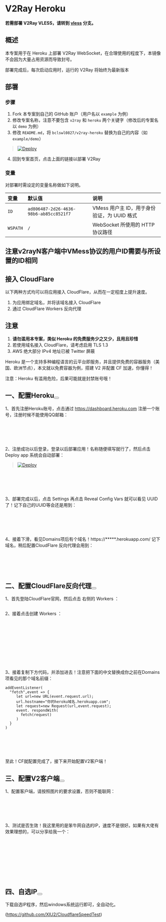 # V2Ray Heroku

**若需部署 V2Ray VLESS，请转到 [vless](https://github.com/bclswl0827/v2ray-heroku/tree/vless) 分支。**

## 概述

本专案用于在 Heroku 上部署 V2Ray WebSocket，在合理使用的程度下，本镜像不会因为大量占用资源而导致封号。

部署完成后，每次启动应用时，运行的 V2Ray 将始终为最新版本

## 部署

### 步骤

 1. Fork 本专案到自己的 GitHub 账户（用户名以 `example` 为例）
 2. 修改专案名称，注意不要包含 `v2ray` 和 `heroku` 两个关键字（修改后的专案名以 `demo` 为例）
 3. 修改 `README.md`，将 `bclswl0827/v2ray-heroku` 替换为自己的内容（如 `example/demo`）

> [![Deploy](https://www.herokucdn.com/deploy/button.png)](https://dashboard.heroku.com/new?template=https://github.com/jlower/my_own_vps)

 4. 回到专案首页，点击上面的链接以部署 V2Ray

### 变量

对部署时需设定的变量名称做如下说明。

| 变量 | 默认值 | 说明 |
| :--- | :--- | :--- |
| `ID` | `ad806487-2d26-4636-98b6-ab85cc8521f7` | VMess 用户主 ID，用于身份验证，为 UUID 格式 |
| `WSPATH` | `/` | WebSocket 所使用的 HTTP 协议路径 |

## 注意v2rayN客户端中VMess协议的用户ID需要与所设置的ID相同



## 接入 CloudFlare

以下两种方式均可以将应用接入 CloudFlare，从而在一定程度上提升速度。

 1. 为应用绑定域名，并将该域名接入 CloudFlare
 2. 通过 CloudFlare Workers 反向代理

## 注意

 1. **请勿滥用本专案，类似 Heroku 的免费服务少之又少，且用且珍惜**
 2. 若使用域名接入 CloudFlare，请考虑启用 TLS 1.3
 3. AWS 绝大部分 IPv4 地址已被 Twitter 屏蔽





<p>Heroku 是一个支持多种编程语言的云平台即服务，并且提供免费的容器服务（美国、欧洲节点），本文就以免费容器为例，搭建 V2 并配置 CF 加速，你懂得！</p>
<p>注意：Heroku 有滥用危险，后果可能就是封禁账号哦！</p>
<h2 id="一、配置heroku">一、配置Heroku<button class="cnblogs-toc-button" title="显示目录导航"></button><a class="esa-anchor" style="opacity: 0;" href="#一、配置heroku"></a></h2>
<p>1、首先注册Heroku账号，点击通过&nbsp;<a href="https://dashboard.heroku.com/" rel="noopener" target="_blank">https://dashboard.heroku.com</a>&nbsp;注册一个账号，注册时候不能使用QQ邮箱：</p>
<p><a href="https://img2020.cnblogs.com/blog/1783030/202008/1783030-20200817225322234-1361479730.png" data-title="" data-alt="" data-lightbox="roadtrip"><img src="https://img2020.cnblogs.com/blog/1783030/202008/1783030-20200817225322234-1361479730.png" alt="" class="medium-zoom-image" loading="lazy" /></a></p>
<p>&nbsp;</p>
<p>&nbsp;</p>
<p>2、注册成功以后登录，登录以后部署应用！名称随便填写就行了，然后点击 Deploy app 系统会自动部署：</p>



> [![Deploy](https://www.herokucdn.com/deploy/button.png)](https://dashboard.heroku.com/new?template=https://github.com/jlower/my_own_vps)



<p><a href="https://img2020.cnblogs.com/blog/1783030/202008/1783030-20200817225333361-1050518431.png" data-title="" data-alt="" data-lightbox="roadtrip"><img src="https://img2020.cnblogs.com/blog/1783030/202008/1783030-20200817225333361-1050518431.png" alt="" class="medium-zoom-image" loading="lazy" /></a></p>
<p>&nbsp;</p>
<p>&nbsp;</p>
<p>3、部署完成以后，点击 Settings 再点击 Reveal Config Vars 就可以看见 UUID了！记下自己的UUID等会还是用到：</p>
<p><a href="https://img2020.cnblogs.com/blog/1783030/202008/1783030-20200817225343772-278215607.png" data-title="" data-alt="" data-lightbox="roadtrip"><img src="https://img2020.cnblogs.com/blog/1783030/202008/1783030-20200817225343772-278215607.png" alt="" class="medium-zoom-image" loading="lazy" /></a></p>
<p>&nbsp;</p>
<p>&nbsp;</p>
<p>4、接着下滑，看见Domains项后有个域名！https://*****.herokuapp.com/ 记下域名，稍后配置CloudFlare 反向代理会用到：</p>
<p><a href="https://img2020.cnblogs.com/blog/1783030/202008/1783030-20200817225353814-2098411255.png" data-title="" data-alt="" data-lightbox="roadtrip"><img src="https://img2020.cnblogs.com/blog/1783030/202008/1783030-20200817225353814-2098411255.png" alt="" class="medium-zoom-image" loading="lazy" /></a></p>
<p>&nbsp;</p>
<p>&nbsp;</p>
<h2 id="二、配置cloudflare反向代理">二、配置CloudFlare反向代理<button class="cnblogs-toc-button" title="显示目录导航"></button><a class="esa-anchor" href="#二、配置cloudflare反向代理"></a></h2>
<p>1、首先登陆CloudFlare官网，然后点击 右侧的 Workers ：</p>
<p><a href="https://img2020.cnblogs.com/blog/1783030/202008/1783030-20200817225403899-1690163716.png" data-title="" data-alt="" data-lightbox="roadtrip"><img src="https://img2020.cnblogs.com/blog/1783030/202008/1783030-20200817225403899-1690163716.png" alt="" class="medium-zoom-image" loading="lazy" /></a></p>
<p>2、接着点击创建 Workers ：</p>
<p>&nbsp;</p>
<p>&nbsp;</p>
<p>&nbsp;<a href="https://img2020.cnblogs.com/blog/1783030/202008/1783030-20200817225432966-1111581748.png" data-title="" data-alt="" data-lightbox="roadtrip"><img src="https://img2020.cnblogs.com/blog/1783030/202008/1783030-20200817225432966-1111581748.png" alt="" class="medium-zoom-image" loading="lazy" /></a></p>
<p>&nbsp;</p>
<p>&nbsp;</p>
<p>3、接着复制下方代码，并添加进去！注意把下面的中文替换成你之前在Domains项看见的那个域名前缀：</p>

```
addEventListener(
  "fetch",event => {
     let url=new URL(event.request.url);
     url.hostname="你的heroku域名.herokuapp.com";
     let request=new Request(url,event.request);
     event. respondWith(
       fetch(request)
     )
  }
)
```


<p><a href="https://img2020.cnblogs.com/blog/1783030/202008/1783030-20200817225442552-681864788.png" data-title="" data-alt="" data-lightbox="roadtrip"><img src="https://img2020.cnblogs.com/blog/1783030/202008/1783030-20200817225442552-681864788.png" alt="" class="medium-zoom-image" loading="lazy" /></a></p>
<p>&nbsp;</p>
<p>&nbsp;</p>
<p>至此！CF就配置完成了，接下来开始配置V2客户端！</p>
<h2 id="三、配置v2客户端">三、配置V2客户端<button class="cnblogs-toc-button" title="显示目录导航"></button><a class="esa-anchor" href="#三、配置v2客户端"></a></h2>
<p>1、配置客户端，请按照图片的要求设置，否则不能联网：</p>
<p><a href="https://img2020.cnblogs.com/blog/1783030/202008/1783030-20200817225451392-1453325353.png" data-title="" data-alt="" data-lightbox="roadtrip"><img src="https://img2020.cnblogs.com/blog/1783030/202008/1783030-20200817225451392-1453325353.png" alt="" class="medium-zoom-image" loading="lazy" /></a></p>
<p>&nbsp;</p>
<p>&nbsp;</p>
<p>3、测试是否生效！我这里用的是笨牛网自选的IP，速度不是很好。如果有大佬有效果理想的，可以分享给我一个：</p>
<p>&nbsp;</p>
<p><a href="https://img2020.cnblogs.com/blog/1783030/202008/1783030-20200817225500851-1829953283.png" data-title="" data-alt="" data-lightbox="roadtrip"><img src="https://img2020.cnblogs.com/blog/1783030/202008/1783030-20200817225500851-1829953283.png" alt="" class="medium-zoom-image" loading="lazy" /></a></p>
<p>&nbsp;</p>
<p>&nbsp;</p>
<p>&nbsp;</p>
<h2 id="四、自选ip">四、自选IP<button class="cnblogs-toc-button" title="显示目录导航"></button><a class="esa-anchor" href="#四、自选ip"></a></h2>
<p>下载自选IP程序，然后windows系统运行即可，全自动化。</p>

(https://github.com/XIU2/CloudflareSpeedTest)

<p><a href="https://img2020.cnblogs.com/blog/1783030/202008/1783030-20200815205747204-249709069.png" data-title="" data-alt="" data-lightbox="roadtrip"><img src="https://img2020.cnblogs.com/blog/1783030/202008/1783030-20200815205747204-249709069.png" alt="" class="medium-zoom-image" loading="lazy" /></a></p>
<p>&nbsp;</p>




 
